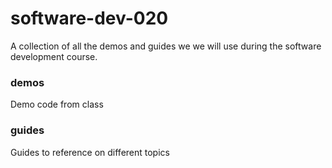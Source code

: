 # software-dev-020

A collection of all the demos and guides we we will use during the software development course.

### demos

Demo code from class

### guides

Guides to reference on different topics
